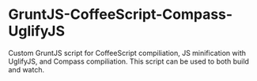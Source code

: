 GruntJS-CoffeeScript-Compass-UglifyJS
=====================================

Custom GruntJS script for CoffeeScript compiliation, JS minification with UglifyJS, and Compass compiliation. This script can be used to both build and watch. 


